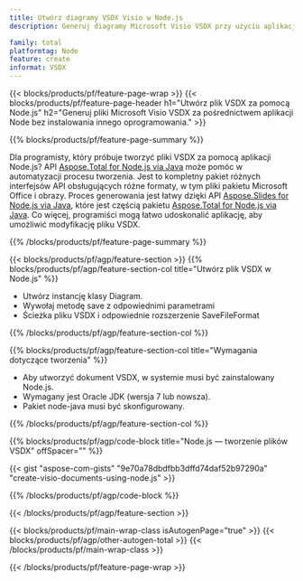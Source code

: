 ```yaml
---
title: Utwórz diagramy VSDX Visio w Node.js
description: Generuj diagramy Microsoft Visio VSDX przy użyciu aplikacji Node bez użycia pakietu Microsoft Office. 

family: total
platformtag: Node
feature: create
informat: VSDX
---
```

{{< blocks/products/pf/feature-page-wrap >}}
{{< blocks/products/pf/feature-page-header h1="Utwórz plik VSDX za pomocą Node.js" h2="Generuj pliki Microsoft Visio VSDX za pośrednictwem aplikacji Node bez instalowania innego oprogramowania." >}}

{{% blocks/products/pf/feature-page-summary %}}

Dla programisty, który próbuje tworzyć pliki VSDX za pomocą aplikacji Node.js? API [Aspose.Total for Node.js via Java](https://products.aspose.com/total/pl/nodejs-java/) może pomóc w automatyzacji procesu tworzenia. Jest to kompletny pakiet różnych interfejsów API obsługujących różne formaty, w tym pliki pakietu Microsoft Office i obrazy. Proces generowania jest łatwy dzięki API [Aspose.Slides for Node.js via Java](https://products.aspose.com/slides/pl/nodejs-java/), które jest częścią pakietu [Aspose.Total for Node.js via Java](https://products.aspose.com/total/pl/nodejs-java/). Co więcej, programiści mogą łatwo udoskonalić aplikację, aby umożliwić modyfikację pliku VSDX. 

{{% /blocks/products/pf/feature-page-summary %}}

{{< blocks/products/pf/agp/feature-section >}}
{{% blocks/products/pf/agp/feature-section-col title="Utwórz plik VSDX w Node.js" %}}

- Utwórz instancję klasy Diagram.
- Wywołaj metodę save z odpowiednimi parametrami
- Ścieżka pliku VSDX i odpowiednie rozszerzenie SaveFileFormat

{{% /blocks/products/pf/agp/feature-section-col %}}

{{% blocks/products/pf/agp/feature-section-col title="Wymagania dotyczące tworzenia" %}}

- Aby utworzyć dokument VSDX, w systemie musi być zainstalowany Node.js.
- Wymagany jest Oracle JDK (wersja 7 lub nowsza).
- Pakiet node-java musi być skonfigurowany.

{{% /blocks/products/pf/agp/feature-section-col %}}

{{% blocks/products/pf/agp/code-block title="Node.js — tworzenie plików VSDX" offSpacer="" %}}

{{< gist "aspose-com-gists" "9e70a78dbdfbb3dffd74daf52b97290a" "create-visio-documents-using-node.js" >}}

{{% /blocks/products/pf/agp/code-block %}}

{{< /blocks/products/pf/agp/feature-section >}}

{{< blocks/products/pf/main-wrap-class isAutogenPage="true" >}}
{{< blocks/products/pf/agp/other-autogen-total >}}
{{< /blocks/products/pf/main-wrap-class >}}

{{< /blocks/products/pf/feature-page-wrap >}}